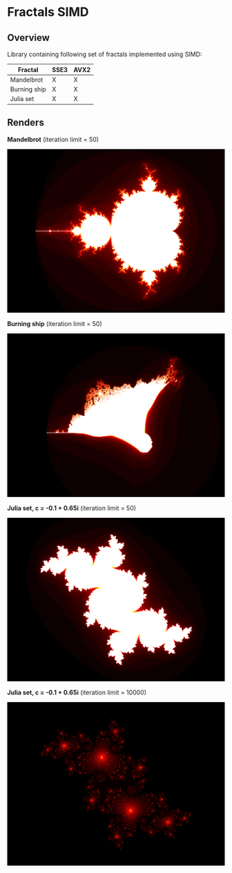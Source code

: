 # Fractals SIMD

## Overview

Library containing following set of fractals implemented using SIMD:

| Fractal      | SSE3 | AVX2 |
|--------------|------|------|
| Mandelbrot   | X    | X    |
| Burning ship | X    | X    |
| Julia set    | X    | X    |

## Renders

**Mandelbrot** (iteration limit = 50)

![](images/mandelbrot.png)

**Burning ship** (iteration limit = 50)

![](images/burning-ship.png)

**Julia set, c = -0.1 + 0.65i** (iteration limit = 50)

![](images/julia-set.png)

**Julia set, c = -0.1 + 0.65i** (iteration limit = 10000)

![](images/julia-set-10000.png)
